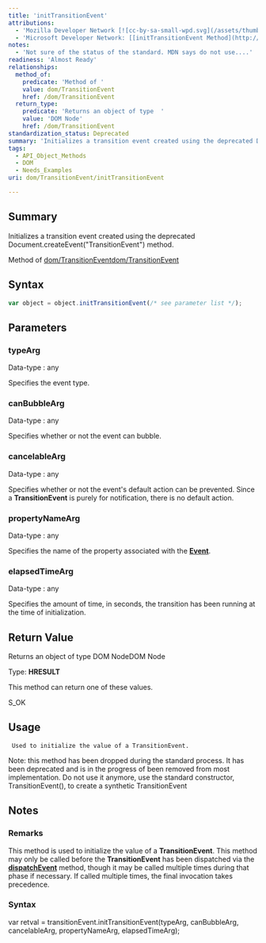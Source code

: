 ```yaml
---
title: 'initTransitionEvent'
attributions:
  - 'Mozilla Developer Network [![cc-by-sa-small-wpd.svg](/assets/thumb/8/8c/cc-by-sa-small-wpd.svg/120px-cc-by-sa-small-wpd.svg.png)](http://creativecommons.org/licenses/by-sa/3.0/us/): [[TransitionEvent.initTransitionEvent](https://developer.mozilla.org/en-US/docs/Web/API/TransitionEvent.initTransitionEvent) Article]'
  - 'Microsoft Developer Network: [[initTransitionEvent Method](http://msdn.microsoft.com/en-us/library/ie/hh772141(v=vs.85).aspx) Article]'
notes:
  - 'Not sure of the status of the standard. MDN says do not use....'
readiness: 'Almost Ready'
relationships:
  method_of:
    predicate: 'Method of '
    value: dom/TransitionEvent
    href: /dom/TransitionEvent
  return_type:
    predicate: 'Returns an object of type  '
    value: 'DOM Node'
    href: /dom/TransitionEvent
standardization_status: Deprecated
summary: 'Initializes a transition event created using the deprecated Document.createEvent(&quot;TransitionEvent&quot;) method.'
tags:
  - API_Object_Methods
  - DOM
  - Needs_Examples
uri: dom/TransitionEvent/initTransitionEvent

---
```

## Summary

Initializes a transition event created using the deprecated Document.createEvent(&quot;TransitionEvent&quot;) method.

Method of [dom/TransitionEvent](/dom/TransitionEvent)[dom/TransitionEvent](/dom/TransitionEvent)

## Syntax

``` js
var object = object.initTransitionEvent(/* see parameter list */);
```

## Parameters

### typeArg

 Data-type
:   any

 Specifies the event type.

### canBubbleArg

 Data-type
:   any

 Specifies whether or not the event can bubble.

### cancelableArg

 Data-type
:   any

 Specifies whether or not the event's default action can be prevented. Since a **TransitionEvent** is purely for notification, there is no default action.

### propertyNameArg

 Data-type
:   any

 Specifies the name of the property associated with the [**Event**](/dom/Event).

### elapsedTimeArg

 Data-type
:   any

 Specifies the amount of time, in seconds, the transition has been running at the time of initialization.

## Return Value

Returns an object of type DOM NodeDOM Node

Type: **HRESULT**

This method can return one of these values.

S\_OK

## Usage

     Used to initialize the value of a TransitionEvent.

Note: this method has been dropped during the standard process. It has been deprecated and is in the progress of been removed from most implementation. Do not use it anymore, use the standard constructor, TransitionEvent(), to create a synthetic TransitionEvent

## Notes

### Remarks

This method is used to initialize the value of a **TransitionEvent**. This method may only be called before the **TransitionEvent** has been dispatched via the [**dispatchEvent**](/dom/EventTarget/dispatchEvent) method, though it may be called multiple times during that phase if necessary. If called multiple times, the final invocation takes precedence.

### Syntax

var retval = transitionEvent.initTransitionEvent(typeArg, canBubbleArg, cancelableArg, propertyNameArg, elapsedTimeArg);
